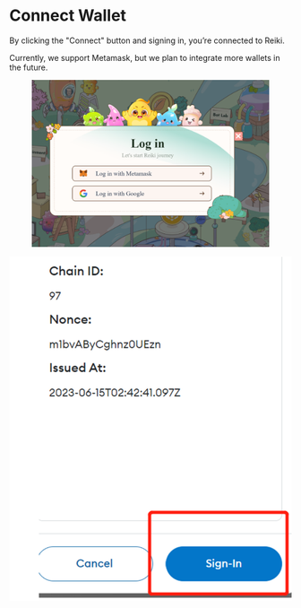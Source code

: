 # Connect Wallet

By clicking the "Connect" button and signing in, you’re connected to Reiki.&#x20;

Currently, we support Metamask, but we plan to integrate more wallets in the future.

<figure><img src="../../.gitbook/assets/image (2) (1).png" alt=""><figcaption></figcaption></figure>



![](<../../.gitbook/assets/image (3) (1).png>)
